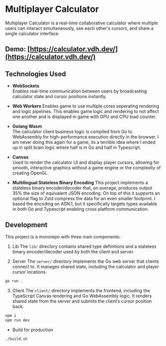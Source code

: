 # Multiplayer Calculator

Multiplayer Calculator is a real-time collaborative calculator where multiple users can interact simultaneously, see each other's cursors, and share a single calculator interface.

## Demo: [https://calculator.vdh.dev/](https://calculator.vdh.dev/)

## Technologies Used

- **WebSockets**  
  Enables real-time communication between users by broadcasting calculator state and cursor positions instantly.

- **Web Workers**
  Enables game to use multiple cores seperating rendering and logic pipelines. This enables game logic and rendering to not affect one another and is displayed in game with GPU and CPU load counter. 

- **Golang Wasm**  
  The calculator client business logic is compiled from Go to WebAssembly for high-performance execution directly in the browser.
  I am never doing this again for a game, its a terrible idea where I ended up in split brain logic where half is in Go and half in Typescript.

- **Canvas**  
  Used to render the calculator UI and display player cursors, allowing for smooth, interactive graphics without a game engine or the complexity of creating OpenGL.

- **Multilingual Stateless Binary Encoding**
  This project implements a stateless binary encoder/decoder that, on average, produces output 35% the size of equivalent JSON encoding. On top of this it supports an optional flag to Zstd compress the data for an even smaller footprint. I based the encoding on ASN.1, but it specifically targets types available in both Go and Typescript enabling cross platform communication.

## Development

This project is a monorepo with three main components:

1. Lib
  The `lib/` directory contains shared type definitions and a stateless binary encoder/decoder used by both the client and server.

2. Server
  The `server/` directory implements the Go web server that clients connect to. It manages shared state, including the calculator and player cursor locations.
```bash
go run .
```

3. Client
  The `client/` directory implements the frontend, including the TypeScript Canvas rendering and Go WebAssembly logic. It renders shared state from the server and submits the client’s cursor position back.
```bash
npm i
npm run dev
```

- Build for production
```bash
./build.sh
```
